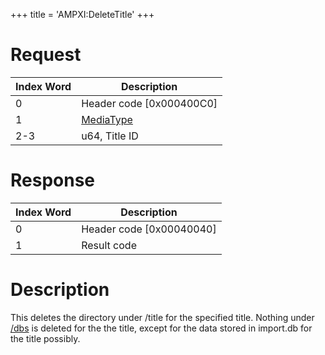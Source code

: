 +++
title = 'AMPXI:DeleteTitle'
+++

# Request

| Index Word | Description                                           |
|------------|-------------------------------------------------------|
| 0          | Header code \[0x000400C0\]                            |
| 1          | [MediaType](Filesystem_services#MediaType "wikilink") |
| 2-3        | u64, Title ID                                         |

# Response

| Index Word | Description                |
|------------|----------------------------|
| 0          | Header code \[0x00040040\] |
| 1          | Result code                |

# Description

This deletes the directory under /title for the specified title. Nothing
under [/dbs](Title_Database "wikilink") is deleted for the the title,
except for the data stored in import.db for the title possibly.